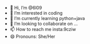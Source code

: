 - 👋 Hi, I’m @6l09
- 👀 I’m interested in coding
- 🌱 I’m currently learning python+java
- 💞️ I’m looking to collaborate on ...
- 📫 How to reach me insta:9cziw
- 😄 Pronouns: She/Her

<!---
6l09/6l09 is a ✨ special ✨ repository because its `README.md` (this file) appears on your GitHub profile.
You can click the Preview link to take a look at your changes.
--->
